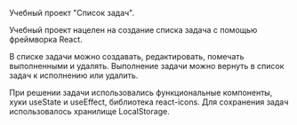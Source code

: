 Учебный проект "Список задач".

Учебный проект нацелен на создание списка задача с помощью фреймворка React.

В списке задачи можно создавать, редактировать, помечать выполненными и удалять. Выполнение задачи можно вернуть в список задач к исполнению или удалить.

При решении задачи использовались функциональные компоненты, хуки useState и useEffect, библиотека react-icons. Для сохранения задач использовалось хранилище LocalStorage.
